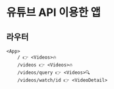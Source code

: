 # 유튜브 API 이용한 앱

## 라우터

```
<App>
	/ 👉 <Videos>🔥
	/videos 👉 <Videos>🔥 
	/videos/query 👉 <Videos>🔍 
	/videos/watch/id 👉 <VideoDetail>
```